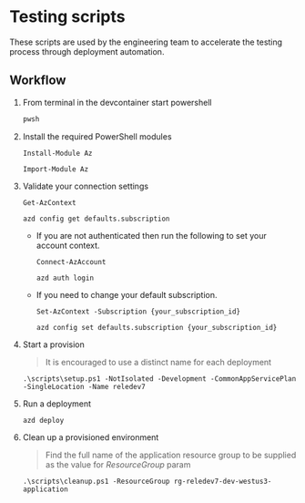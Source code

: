# Testing scripts
These scripts are used by the engineering team to accelerate the testing process through deployment automation.

## Workflow

1. From terminal in the devcontainer start powershell

    ```sh
    pwsh
    ```

1. Install the required PowerShell modules 

    ```pwsh
    Install-Module Az
    ```

    ```pwsh
    Import-Module Az
    ```
    
1. Validate your connection settings

    ```pwsh
    Get-AzContext
    ```

    ```pwsh
    azd config get defaults.subscription
    ```

    * If you are not authenticated then run the following to set your account context.

        ```pwsh
        Connect-AzAccount
        ```
        
        ```pwsh
        azd auth login
        ```

    * If you need to change your default subscription.

        ```pwsh
        Set-AzContext -Subscription {your_subscription_id}
        ```
        
        ```pwsh
        azd config set defaults.subscription {your_subscription_id}
        ```

1. Start a provision

    > It is encouraged to use a distinct name for each deployment
    
    ```pwsh
    .\scripts\setup.ps1 -NotIsolated -Development -CommonAppServicePlan -SingleLocation -Name reledev7 
    ```

    <!-- .\scripts\setup.ps1 -Hub -Isolated -Development -NoCommonAppServicePlan -SingleLocation -Name rele231129v1 -->

1. Run a deployment

    ```pwsh
    azd deploy
    ```

1. Clean up a provisioned environment

    > Find the full name of the application resource group to be supplied as the value for *ResourceGroup* param

    ```pwsh
    .\scripts\cleanup.ps1 -ResourceGroup rg-reledev7-dev-westus3-application
    ```